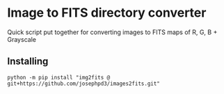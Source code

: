 # Image to FITS directory converter

Quick script put together for converting images to FITS maps of R, G, B + Grayscale

## Installing

```
python -m pip install "img2fits @ git+https://github.com/josephpd3/images2fits.git"
```
